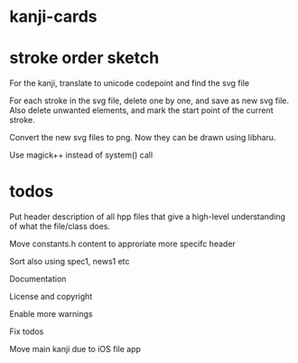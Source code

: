 
# kanji-cards

# stroke order sketch

For the kanji, translate to unicode codepoint and find the svg file

For each stroke in the svg file, delete one by one, and save as new svg file. Also delete unwanted elements, and mark the start point of the current stroke.

Convert the new svg files to png. Now they can be drawn using libharu.

Use magick++ instead of system() call

# todos

Put header description of all hpp files that give a high-level understanding of what the file/class does.

Move constants.h content to approriate more specifc header

Sort also using spec1, news1 etc

Documentation

License and copyright

Enable more warnings

Fix todos

Move main kanji due to iOS file app
